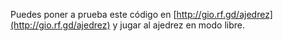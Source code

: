 Puedes poner a prueba este código en [http://gio.rf.gd/ajedrez](http://gio.rf.gd/ajedrez) y jugar al ajedrez en modo libre.
